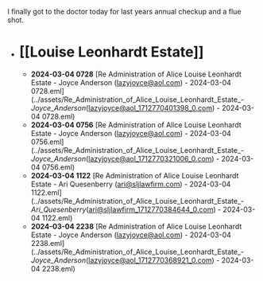 I finally got to the doctor today for last years annual checkup and a flue shot.

- # [[Louise Leonhardt Estate]]
	- **2024-03-04 0728** [Re  Administration of Alice Louise Leonhardt Estate - Joyce Anderson (lazyjoyce@aol.com) - 2024-03-04 0728.eml](../assets/Re_Administration_of_Alice_Louise_Leonhardt_Estate_-_Joyce_Anderson_(lazyjoyce@aol_1712770401398_0.com) - 2024-03-04 0728.eml)
	- **2024-03-04 0756** [Re  Administration of Alice Louise Leonhardt Estate - Joyce Anderson (lazyjoyce@aol.com) - 2024-03-04 0756.eml](../assets/Re_Administration_of_Alice_Louise_Leonhardt_Estate_-_Joyce_Anderson_(lazyjoyce@aol_1712770321006_0.com) - 2024-03-04 0756.eml)
	- **2024-03-04 1122** [Re  Administration of Alice Louise Leonhardt Estate - Ari Quesenberry (ari@sljlawfirm.com) - 2024-03-04 1122.eml](../assets/Re_Administration_of_Alice_Louise_Leonhardt_Estate_-_Ari_Quesenberry_(ari@sljlawfirm_1712770384644_0.com) - 2024-03-04 1122.eml)
	- **2024-03-04 2238** [Re  Administration of Alice Louise Leonhardt Estate - Joyce Anderson (lazyjoyce@aol.com) - 2024-03-04 2238.eml](../assets/Re_Administration_of_Alice_Louise_Leonhardt_Estate_-_Joyce_Anderson_(lazyjoyce@aol_1712770368921_0.com) - 2024-03-04 2238.eml)